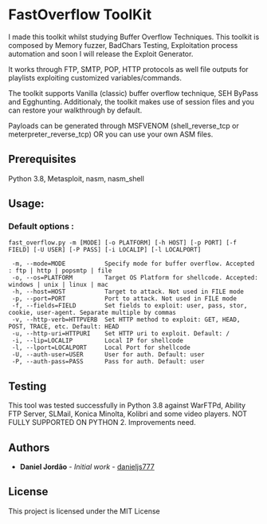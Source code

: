 # FastOverflow ToolKit
I made this toolkit whilst studying Buffer Overflow Techniques. This toolkit is composed by Memory fuzzer, BadChars Testing, Exploitation process automation and soon I will release the Exploit Generator. 

It works through FTP, SMTP, POP, HTTP protocols as well file outputs for playlists exploiting customized variables/commands. 

The toolkit supports Vanilla (classic) buffer overflow technique, SEH ByPass and Egghunting. Additionaly, the toolkit makes use of session files and you can restore your walkthrough by default.

Payloads can be generated through MSFVENOM (shell_reverse_tcp or meterpreter_reverse_tcp) OR you can use your own ASM files.
## Prerequisites

Python 3.8, Metasploit, nasm, nasm_shell

## Usage: 
### Default options :  

```
fast_overflow.py -m [MODE] [-o PLATFORM] [-h HOST] [-p PORT] [-f FIELD] [-U USER] [-P PASS] [-i LOCALIP] [-l LOCALPORT] 

 -m, --mode=MODE           Specify mode for buffer overflow. Accepted : ftp | http | popsmtp | file
 -o, --os=PLATFORM         Target OS Platform for shellcode. Accepted: windows | unix | linux | mac
 -h, --host=HOST           Target to attack. Not used in FILE mode
 -p, --port=PORT           Port to attack. Not used in FILE mode
 -f, --fields=FIELD        Set fields to exploit: user, pass, stor, cookie, user-agent. Separate multiple by commas
 -v, --http-verb=HTTPVERB  Set HTTP method to exploit: GET, HEAD, POST, TRACE, etc. Default: HEAD
 -u, --http-uri=HTTPURI    Set HTTP uri to exploit. Default: /
 -i, --lip=LOCALIP         Local IP for shellcode
 -l, --lport=LOCALPORT     Local Port for shellcode
 -U, --auth-user=USER      User for auth. Default: user
 -P, --auth-pass=PASS      Pass for auth. Default: user
```
## Testing

This tool was tested successfully in Python 3.8 against WarFTPd, Ability FTP Server, SLMail, Konica Minolta, Kolibri and some video players.
NOT FULLY SUPPORTED ON PYTHON 2. Improvements need.

## Authors

* **Daniel Jordão** - *Initial work* - [danieljs777](https://github.com/danieljs777)

## License

This project is licensed under the MIT License
